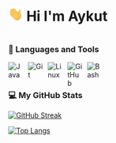 # <img src="https://raw.githubusercontent.com/ABSphreak/ABSphreak/master/gifs/Hi.gif" width="30px"> Hi I'm Aykut

#

### 🧰 Languages and Tools

<img align="left" alt="Java" width="30px" style="padding-right:10px;" src="https://cdn.jsdelivr.net/gh/devicons/devicon@latest/icons/python/python-original.svg" />
<img align="left" alt="Git" width="30px" style="padding-right:10px;" src="https://cdn.jsdelivr.net/gh/devicons/devicon/icons/git/git-original.svg" />
<img align="left" alt="Linux" width="30px" style="padding-right:10px;" src="https://cdn.jsdelivr.net/gh/devicons/devicon/icons/linux/linux-original.svg" />
<img align="left" alt="GitHub" width="30px" style="padding-right:10px;" src="https://cdn.jsdelivr.net/gh/devicons/devicon/icons/github/github-original.svg" />
<img align="left" alt="Bash" width="30px" style="padding-right:10px;" src="https://cdn.jsdelivr.net/gh/devicons/devicon/icons/bash/bash-original.svg" />
<br />

#

### 💻 My GitHub Stats

[![GitHub Streak](http://github-readme-streak-stats.herokuapp.com?user=zereaykut&theme=dracula)](https://git.io/streak-stats)

[![Top Langs](https://github-readme-stats.vercel.app/api/top-langs/?username=zereaykut&hide=java,html,css&theme=dracula)](https://github.com/anuraghazra/github-readme-stats)
